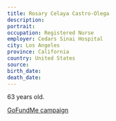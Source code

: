 ```yaml
---
title: Rosary Celaya Castro-Olega
description: 
portrait: 
occupation: Registered Nurse
employer: Cedars Sinai Hospital
city: Los Angeles
province: California
country: United States
source: 
birth_date: 
death_date: 
---
```


63 years old.

[GoFundMe campaign](https://www.gofundme.com/f/1ypo95sl80)